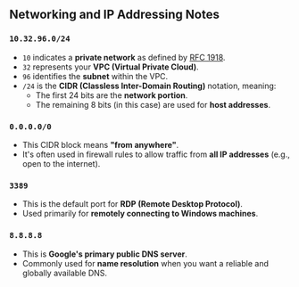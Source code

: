 ## Networking and IP Addressing Notes

### `10.32.96.0/24`

- `10` indicates a **private network** as defined by [RFC 1918](https://datatracker.ietf.org/doc/html/rfc1918).
- `32` represents your **VPC (Virtual Private Cloud)**.
- `96` identifies the **subnet** within the VPC.
- `/24` is the **CIDR (Classless Inter-Domain Routing)** notation, meaning:
  - The first 24 bits are the **network portion**.
  - The remaining 8 bits (in this case) are used for **host addresses**.

### `0.0.0.0/0`

- This CIDR block means **"from anywhere"**.
- It's often used in firewall rules to allow traffic from **all IP addresses** (e.g., open to the internet).

### `3389`

- This is the default port for **RDP (Remote Desktop Protocol)**.
- Used primarily for **remotely connecting to Windows machines**.

### `8.8.8.8`

- This is **Google's primary public DNS server**.
- Commonly used for **name resolution** when you want a reliable and globally available DNS.
